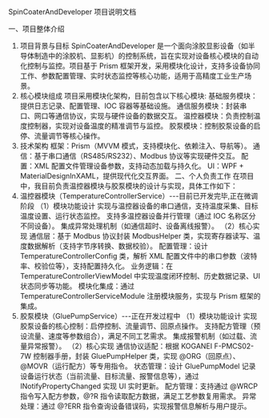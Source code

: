 SpinCoaterAndDeveloper 项目说明文档

一、项目整体介绍
1. 项目背景与目标
SpinCoaterAndDeveloper 是一个面向涂胶显影设备（如半导体制造中的涂胶机、显影机）的控制系统，旨在实现对设备核心模块的自动化控制与监控。项目基于 Prism 框架开发，采用模块化设计，支持多设备协同工作、参数配置管理、实时状态监控等核心功能，适用于高精度工业生产场景。
2. 核心模块组成
项目采用模块化架构，目前包含以下核心模块:
    基础服务模块：提供日志记录、配置管理、IOC 容器等基础设施。
    通信服务模块：封装串口、网口等通信协议，实现与硬件设备的数据交互。
    温控器模块：负责控制温度控制器，实现对设备温度的精准调节与监控。
    胶泵模块：控制胶泵设备的启停、流量调节等核心操作。
4. 技术架构
框架：Prism（MVVM 模式，支持模块化、依赖注入、导航等）。
通信：基于串口通信（RS485/RS232）、Modbus 协议等实现硬件交互。
配置：XML 配置文件管理设备参数，支持动态加载与持久化。
UI：WPF + MaterialDesignInXAML，提供现代化交互界面。
二、个人负责工作
在项目中，我目前负责温控器模块与胶泵模块的设计与实现，具体工作如下：
1. 温控器模块（TemperatureControllerService）---目前已开发完毕,正在微调阶段
（1）模块功能设计
实现与温控器设备的串口通信，支持温度采集、目标温度设置、运行状态监控。
支持多温控器设备并行管理（通过 IOC 名称区分不同设备）。
集成异常处理机制（如通信超时、设备离线报警）。
（2）核心实现
通信层：基于 Modbus 协议封装 ModbusHelper 类，实现寄存器读写、温度数据解析（支持字节序转换、数据校验）。
配置管理：设计 TemperatureControllerConfig 类，解析 XML 配置文件中的串口参数（波特率、校验位等），支持配置持久化。
业务逻辑：在 TemperatureControllerViewModel 中实现温度闭环控制、历史数据记录、UI 状态同步等功能。
模块化集成：通过 TemperatureControllerServiceModule 注册模块服务，实现与 Prism 框架的集成。
2. 胶泵模块（GluePumpService）---正在开发过程中
（1）模块功能设计
实现胶泵设备的核心控制：启停控制、流量调节、回原点操作。
支持配方管理（预设流量、速度等参数组合），满足不同工艺需求。
集成报警机制（如过载、流量异常报警）。
（2）核心实现
通信协议适配：根据 KOGANEI F-PMCS02-7W 控制器手册，封装 GluePumpHelper 类，实现 @ORG（回原点）、@MOVR（运行配方）等专用指令。
状态管理：设计 GluePumpModel 记录设备运行状态（当前流量、目标流量、报警信息等），通过 INotifyPropertyChanged 实现 UI 实时更新。
配方管理：支持通过 @WRCP 指令写入配方参数，@?R 指令读取配方数据，满足工艺参数复用需求。
异常处理：通过 @?ERR 指令查询设备错误码，实现报警信息解析与用户提示。
